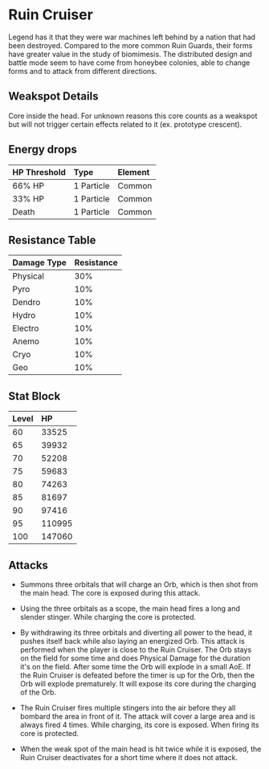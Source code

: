 # Ruin Cruiser

Legend has it that they were war machines left behind by a nation that had been destroyed. Compared to the more common Ruin Guards, their forms have greater value in the study of biomimesis. The distributed design and battle mode seem to have come from honeybee colonies, able to change forms and to attack from different directions.

## Weakspot Details

Core inside the head. For unknown reasons this core counts as a weakspot but will not trigger certain effects related to it (ex. prototype crescent).

## Energy drops

| HP Threshold | Type       | Element |
| :----------- | :--------- | :------ |
| 66% HP       | 1 Particle | Common  |
| 33% HP       | 1 Particle | Common  |
| Death        | 1 Particle | Common  |

## Resistance Table

| Damage Type | Resistance |
| :---------- | :--------- |
| Physical    | 30%        |
| Pyro        | 10%        |
| Dendro      | 10%        |
| Hydro       | 10%        |
| Electro     | 10%        |
| Anemo       | 10%        |
| Cryo        | 10%        |
| Geo         | 10%        |

## Stat Block

| Level | HP     |
| :---- | :----- |
| 60    | 33525  |
| 65    | 39932  |
| 70    | 52208  |
| 75    | 59683  |
| 80    | 74263  |
| 85    | 81697  |
| 90    | 97416  |
| 95    | 110995 |
| 100   | 147060 |

## Attacks

* Summons three orbitals that will charge an Orb, which is then shot from the main head. The core is exposed during this attack.

* Using the three orbitals as a scope, the main head fires a long and slender stinger. While charging the core is protected.

* By withdrawing its three orbitals and diverting all power to the head, it pushes itself back while also laying an energized Orb. This attack is performed when the player is close to the Ruin Cruiser. The Orb stays on the field for some time and does Physical Damage for the duration it's on the field. After some time the Orb will explode in a small AoE. If the Ruin Cruiser is defeated before the timer is up for the Orb, then the Orb will explode prematurely. It will expose its core during the charging of the Orb.

* The Ruin Cruiser fires multiple stingers into the air before they all bombard the area in front of it. The attack will cover a large area and is always fired 4 times. While charging, its core is exposed. When firing its core is protected.

* When the weak spot of the main head is hit twice while it is exposed, the Ruin Cruiser deactivates for a short time where it does not attack.
